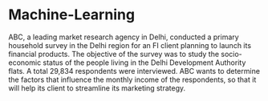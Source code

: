 # Machine-Learning
ABC, a leading market research agency in Delhi, conducted a primary household survey in the Delhi region for an FI client planning to launch its financial products. The objective of the survey was to study the socio-economic status of the people living in the Delhi Development Authority flats. A total 29,834 respondents were interviewed. ABC wants to determine the factors that influence the monthly income of the respondents, so that it will help its client to streamline its marketing strategy.
